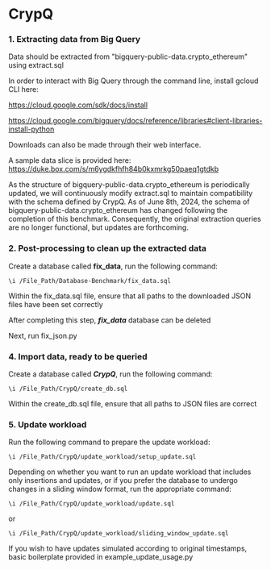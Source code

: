 # CrypQ
### 1. Extracting data from Big Query

Data should be extracted from "bigquery-public-data.crypto_ethereum" using extract.sql

In order to interact with Big Query through the command line, install gcloud CLI here:

https://cloud.google.com/sdk/docs/install

https://cloud.google.com/bigquery/docs/reference/libraries#client-libraries-install-python

Downloads can also be made through their web interface.

A sample data slice is provided here: https://duke.box.com/s/m6ygdkfhfh84b0kxmrkg50paeq1gtdkb

As the structure of bigquery-public-data.crypto_ethereum is periodically updated, we will continuously modify extract.sql to maintain compatibility with the schema defined by CrypQ. As of June 8th, 2024, the schema of bigquery-public-data.crypto_ethereum has changed following the completion of this benchmark. Consequently, the original extraction queries are no longer functional, but updates are forthcoming.

### 2. Post-processing to clean up the extracted data

Create a database called **fix_data**, run the following command:

```
\i /File_Path/Database-Benchmark/fix_data.sql
```
Within the fix_data.sql file, ensure that all paths to the downloaded JSON files have been set correctly

After completing this step, ***fix_data*** database can be deleted

Next, run fix_json.py

### 4. Import data, ready to be queried 

Create a database called ***CrypQ***, run the following command:
```
\i /File_Path/CrypQ/create_db.sql
```
Within the create_db.sql file, ensure that all paths to JSON files are correct

### 5. Update workload

Run the following command to prepare the update workload:
```
\i /File_Path/CrypQ/update_workload/setup_update.sql
```
Depending on whether you want to run an update workload that includes only insertions and updates, or if you prefer the database to undergo changes in a sliding window format, run the appropriate command:
```
\i /File_Path/CrypQ/update_workload/update.sql
```
or
```
\i /File_Path/CrypQ/update_workload/sliding_window_update.sql
```
If you wish to have updates simulated according to original timestamps, basic boilerplate provided in example_update_usage.py

